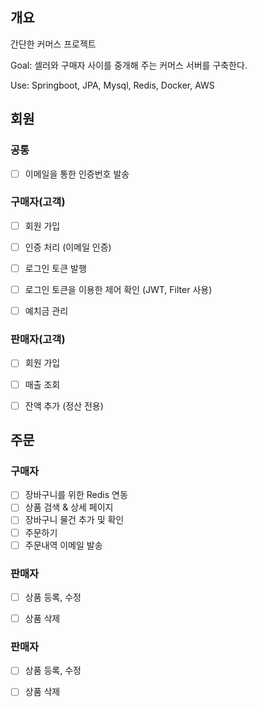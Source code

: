 ## 개요
간단한 커머스 프로젝트

Goal: 셀러와 구매자 사이를 중개해 주는 커머스 서버를 구축한다.

Use: Springboot, JPA, Mysql, Redis, Docker, AWS

## 회원 
### 공통 
- [ ] 이메일을 통한 인증번호 발송

### 구매자(고객)
- [ ] 회원 가입
- [ ] 인증 처리 (이메일 인증)
- [ ] 로그인 토큰 발행
- [ ] 로그인 토큰을 이용한 제어 확인 (JWT, Filter 사용)
- [ ] 예치금 관리


### 판매자(고객)
- [ ] 회원 가입
- [ ] 매출 조회
- [ ] 잔액 추가 (정산 전용)


## 주문 
### 구매자 
- [ ] 장바구니를 위한 Redis 연동
- [ ] 상품 검색 & 상세 페이지
- [ ] 장바구니 물건 추가 및 확인
- [ ] 주문하기
- [ ] 주문내역 이메일 발송

### 판매자 
- [ ] 상품 등록, 수정
- [ ] 상품 삭제 





### 판매자 
- [ ] 상품 등록, 수정
- [ ] 상품 삭제

